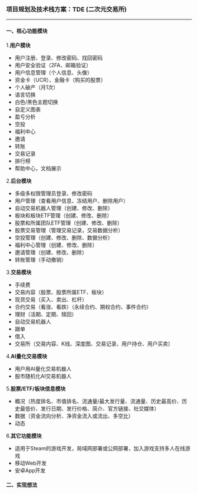 ### 项目规划及技术栈方案：TDE (二次元交易所)
---
#### **一、核心功能模块**
1.**用户模块**
- 用户注册、登录、修改密码、找回密码
- 用户安全验证（2FA、邮箱验证）
- 用户信息管理（个人信息、头像）
- 资金卡（UCR）、金融卡（购买的股票）
- 个人破产（月1次）
- 语言切换
- 白色/黑色主题切换
- 自定义图表
- 盈亏分析
- 空投
- 福利中心
- 邀请
- 转账
- 交易记录
- 排行榜
- 帮助中心，文档展示

2.**后台模块**
- 多级多权限管理员登录、修改密码
- 用户管理（查看用户信息、冻结用户、删除用户）
- 自动交易机器人管理（创建、修改、删除）
- 板块和板块ETF管理（创建、修改、删除）
- 股票和所属团队ETF管理（创建、修改、删除）
- 股票交易管理（管理交易记录，交易数据分析）
- 空投管理（创建、修改、删除、数据分析）
- 福利中心管理（创建、修改、删除）
- 邀请管理（创建、修改、删除）
- 转账管理（手动撤销）
  
3.**交易模块**
- 手续费
- 交易内容（股票、股票所属ETF、板块）
- 现货交易（买入、卖出、杠杆）
- 合约交易（看涨、看跌）（永续合约、期权合约、事件合约）
- 理财（活期、定期、赎回）
- 自动交易机器人
- 跟单
- 借入
- 交易所（交易内容、K线、深度图、交易记录、用户持仓、用户买卖）

4.**AI量化交易模块**
- 用户用AI量化交易机器人
- 股市随机化AI交易机器人

5.**股票/ETF/板块信息模块**
- 概况（热度排名、市值排名、流通量/最大发行量、流通量、历史最高价、历史最低价、发行日期、发行价格、简介、官方链接、社交媒体）
- 数据（资金流向分析、净资金流入或流出、多空比）
- 动态

6.**其它功能模块**
- 适用于Steam的游戏开发，局域网部署或公网部署，加入游戏支持多人在线游戏
- 移动Web开发
- 安卓App开发

#### **二、实现想法**
